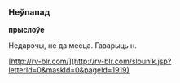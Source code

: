 ### Неўпапад
**прыслоўе**

Недарэчы, не да месца. Гаварыць н.

<a rel="author">[http://rv-blr.com/](http://rv-blr.com/slounik.jsp?letterId=0&maskId=0&pageId=1919)</a>
